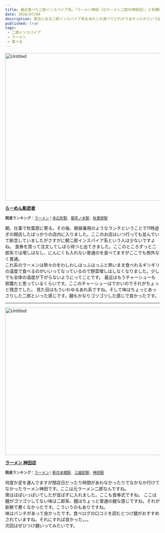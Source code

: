 ```yaml
---
title: 最近食べた二郎インスパイア系。『ラーメン神田（元ラーメン二郎の神田店）』と秋葉原の『らーめん 影武者』。
date: 2016/07/04
description: 東京にある二郎インスパイア系をあれこれ食べてどれがうまかったかという話。
published: true
tags: 
 - 二郎インスパイア
 - ラーメン
 - 食べる
---
```


<a data-flickr-embed="true"  href="https://www.flickr.com/photos/shigeki_takeguchi/27980802392/in/dateposted-public/" title="Untitled"><img src="https://c1.staticflickr.com/8/7634/27980802392_ed2c3c8a94_z.jpg" width="640" height="480" alt="Untitled"></a><script async src="//embedr.flickr.com/assets/client-code.js" charset="utf-8"></script>

<div class="tabelog">
<p><strong><a href="http://tabelog.com/tokyo/A1311/A131101/13103279/" target="_blank">らーめん影武者</a></strong></p>
<script src="http://tabelog.com/badge/google_badge?escape=false&rcd=13103279" type="text/javascript" charset="utf-8"></script>
</div>
<p style="color:#444444; font-size:12px;">
<strong>関連ランキング：</strong><a href="http://tabelog.com/rstLst/ramen/">ラーメン</a> | <a href="http://tabelog.com/tokyo/A1311/A131101/R5364/rstLst/">末広町駅</a>、<a href="http://tabelog.com/tokyo/A1310/A131002/R2080/rstLst/">御茶ノ水駅</a>、<a href="http://tabelog.com/tokyo/A1310/A131001/R173/rstLst/">秋葉原駅</a></p>

朝、仕事で秋葉原に寄る。その後、朝昼兼用のようなランチということで11時過ぎの開店したばっかりの店内に入りました。ここのお店はいつ行っても並んでいて断念していましたがさすがに朝二郎インスパイア系という人は少ないですよね。
食券を買って注文してしばら待つと出てきました。ここのところずっと二郎系では増しはなし、にんにくも入れない普通のを食べてますがここでも例外なく普通。  
これ系のラーメンは熱々のをわしわしはっふはっふと熱いまま食べれるギリギリの温度で食べるのがいいってなっているので野菜増しはしなくなりました。少しでも全体の温度が下がらないようにってことです。
最近はもうチャーシューも邪魔だと思っているくらいです。ここのチャーシューはでかいのでそれがちょっと残念でした。
見た目はもういわゆるあれ系ですね。そして味はちょっとあっさりした二郎といった感じです。麺もかなりゴツゴツした感じで良かったです。

---

<a data-flickr-embed="true"  href="https://www.flickr.com/photos/shigeki_takeguchi/27469389904/in/dateposted-public/" title="Untitled"><img src="https://c1.staticflickr.com/8/7669/27469389904_738ddda2ec_z.jpg" width="640" height="480" alt="Untitled"></a><script async src="//embedr.flickr.com/assets/client-code.js" charset="utf-8"></script>

<div class="tabelog">
<p><strong><a href="http://tabelog.com/tokyo/A1310/A131002/13011452/" target="_blank">ラーメン 神田店</a></strong></p>
<script src="http://tabelog.com/badge/google_badge?escape=false&rcd=13011452" type="text/javascript" charset="utf-8"></script>
</div>
<p style="color:#444444; font-size:12px;">
<strong>関連ランキング：</strong><a href="http://tabelog.com/rstLst/ramen/">ラーメン</a> | <a href="http://tabelog.com/tokyo/A1302/A130202/R5260/rstLst/">新日本橋駅</a>、<a href="http://tabelog.com/tokyo/A1302/A130202/R9506/rstLst/">三越前駅</a>、<a href="http://tabelog.com/tokyo/A1310/A131002/R2954/rstLst/">神田駅</a></p>

何度か足を運んでますが閉店日だったり時間があわなかったりでなかなか行けてなかったラーメン神田です。ここは元ラーメン二郎なんですね。  
席はほぼいっぱいでしたが並ばずに入れました。ここも食券式ですね。
ここは麺がゴツゴツしてない味は二郎系、麺はちょっと普通の麺な感じですね。それが新鮮で悪くなかったです。こういうのもありですね。  
味はパンチがあって良かったです。食べログの口コミを読むとつけ麺がおすすめされていますね。それにすれば良かった。。。  
次回はぜひつけ麺いってみたいです。

